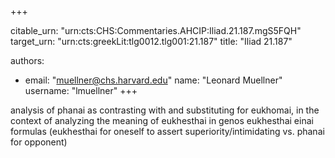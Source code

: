 +++


citable_urn: "urn:cts:CHS:Commentaries.AHCIP:Iliad.21.187.mgS5FQH"
target_urn: "urn:cts:greekLit:tlg0012.tlg001:21.187"
title: "Iliad 21.187"

authors:
- email: "muellner@chs.harvard.edu"
  name: "Leonard Muellner"
  username: "lmuellner"
+++

<p>analysis of phanai as contrasting with and substituting for eukhomai, in the context of analyzing the meaning of eukhesthai in genos eukhesthai einai formulas (eukhesthai for oneself to assert superiority/intimidating vs. phanai for opponent)</p>